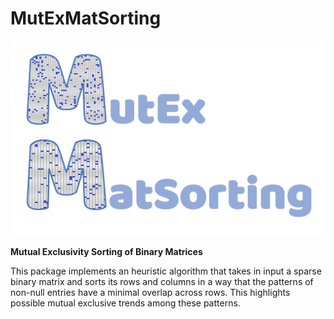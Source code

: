 # MutExMatSorting

![alt text](https://github.com/AleVin1995/MutExMatSorting/blob/master/web/MExMas_logo.jpg)

**Mutual Exclusivity Sorting of Binary Matrices**

This package implements an heuristic algorithm that takes in input a sparse binary matrix and sorts its rows and columns in a way that the patterns of non-null entries have a minimal overlap across rows. This highlights possible mutual exclusive trends among these patterns.
